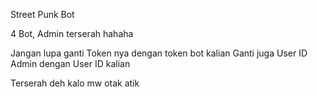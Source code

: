 Street Punk Bot

4 Bot, Admin terserah hahaha

Jangan lupa ganti Token nya dengan token bot kalian
Ganti juga User ID Admin dengan User ID kalian

Terserah deh kalo mw otak atik
